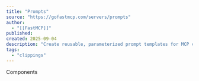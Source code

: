 ```yaml
---
title: "Prompts"
source: "https://gofastmcp.com/servers/prompts"
author:
  - "[[FastMCP]]"
published:
created: 2025-09-04
description: "Create reusable, parameterized prompt templates for MCP clients."
tags:
  - "clippings"
---
```

Components